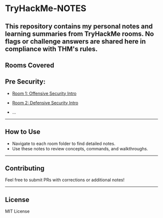 # TryHackMe-NOTES
This repository contains my personal notes and learning summaries from TryHackMe rooms. No flags or challenge answers are shared here in compliance with THM's rules.
---
## Rooms Covered

## Pre Security:

- [Room 1: Offensive Security Intro](https://github.com/amreenhassan13/TryHackMe-NOTES/tree/main/room1-Offensive%20Security%20Intro#readme)

- [Room 2: Defensive Security Intro](https://github.com/amreenhassan13/TryHackMe-NOTES/tree/main/room2-Defensive%20Security%20Intro#readme)

- ...

---

## How to Use

- Navigate to each room folder to find detailed notes.
- Use these notes to review concepts, commands, and walkthroughs.

---

## Contributing

Feel free to submit PRs with corrections or additional notes!

---

## License

MIT License
